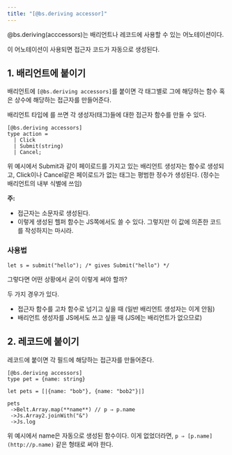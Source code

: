 ```yaml
---
title: "[@bs.deriving accessor]"
---
```


@bs.deriving(acccessors)는 배리언트나 레코드에 사용할 수 있는 어노테이션이다.

이 어노테이션이 사용되면 접근자 코드가 자동으로 생성된다.

## 1. 배리언트에 붙이기

배리언트에 `[@bs.deriving accessors]`를 붙이면 각 태그별로 그에 해당하는 함수 혹은 상수에 해당하는 접근자를 만들어준다.

배리언트 타입에 를 쓰면 각 생성자(태그)들에 대한 접근자 함수를 만들 수 있다.

```reason
[@bs.deriving accessors]
type action =
  | Click
  | Submit(string)
  | Cancel;
```

위 예시에서 Submit과 같이 페이로드를 가지고 있는 배리언트 생성자는 함수로 생성되고, Click이나 Cancel같은 페이로드가 없는 태그는 평범한 정수가 생성된다. (정수는 배리언트의 내부 식별에 쓰임)

**주:**

- 접근자는 소문자로 생성된다.
- 이렇게 생성된 헬퍼 함수는 JS쪽에서도 쓸 수 있다. 그렇지만 이 값에 의존한 코드를 작성하지는 마시라.

### 사용법

```reason
let s = submit("hello"); /* gives Submit("hello") */
```

그렇다면 어떤 상황에서 굳이 이렇게 써야 할까?

두 가지 경우가 있다.

- 접근자 함수를 고차 함수로 넘기고 싶을 때 (일반 배리언트 생성자는 이게 안됨)
- 배리언트 생성자를 JS에서도 쓰고 싶을 때 (JS에는 배리언트가 없으므로)

## 2. 레코드에 붙이기

레코드에 붙이면 각 필드에 해당하는 접근자를 만들어준다.

```reason
[@bs.deriving accessors]
type pet = {name: string}

let pets = [|{name: "bob"}, {name: "bob2"}|]

pets
 ->Belt.Array.map(**name**) // p ⇒ p.name
 ->Js.Array2.joinWith("&")
 ->Js.log
```

위 예시에서 name은 자동으로 생성된 함수이다. 이게 없었더라면, `p ⇒ [p.name](http://p.name)` 같은 형태로 써야 한다.
